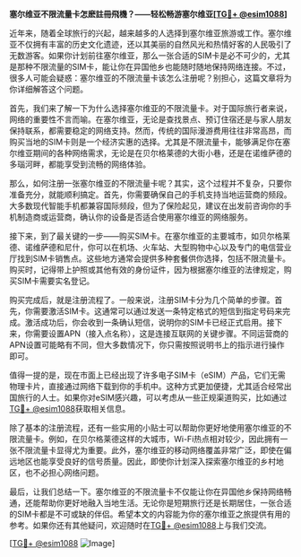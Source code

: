 **塞尔维亚不限流量卡怎麽註冊飛機？——轻松畅游塞尔维亚[[TG💪+ @esim1088](https://t.me/s/esim1088)]**

近年来，随着全球旅行的兴起，越来越多的人选择到塞尔维亚旅游或工作。塞尔维亚不仅拥有丰富的历史文化遗迹，还以其美丽的自然风光和热情好客的人民吸引了无数游客。如果你计划前往塞尔维亚，那么一张合适的SIM卡是必不可少的，尤其是那种不限流量的SIM卡，能让你在异国他乡也能随时随地保持网络连接。不过，很多人可能会疑惑：塞尔维亚的不限流量卡该怎么注册呢？别担心，这篇文章将为你详细解答这个问题。

首先，我们来了解一下为什么选择塞尔维亚的不限流量卡。对于国际旅行者来说，网络的重要性不言而喻。在塞尔维亚，无论是查找景点、预订住宿还是与家人朋友保持联系，都需要稳定的网络支持。然而，传统的国际漫游费用往往非常高昂，而购买当地的SIM卡则是一个经济实惠的选择。尤其是不限流量卡，能够满足你在塞尔维亚期间的各种网络需求，无论是在贝尔格莱德的大街小巷，还是在诺维萨德的多瑙河畔，都能享受到流畅的网络体验。

那么，如何注册一张塞尔维亚的不限流量卡呢？其实，这个过程并不复杂，只要你准备充分，就能顺利搞定。首先，你需要确保自己的手机支持当地运营商的频段。大多数现代智能手机都兼容国际频段，但为了保险起见，建议在出发前咨询你的手机制造商或运营商，确认你的设备是否适合使用塞尔维亚的网络服务。

接下来，到了最关键的一步——购买SIM卡。在塞尔维亚的主要城市，如贝尔格莱德、诺维萨德和尼什，你可以在机场、火车站、大型购物中心以及专门的电信营业厅找到SIM卡销售点。这些地方通常会提供多种套餐供你选择，包括不限流量卡。购买时，记得带上护照或其他有效的身份证件，因为根据塞尔维亚的法律规定，购买SIM卡需要实名登记。

购买完成后，就是注册流程了。一般来说，注册SIM卡分为几个简单的步骤。首先，你需要激活SIM卡。这通常可以通过发送一条特定格式的短信到指定号码来完成。激活成功后，你会收到一条确认短信，说明你的SIM卡已经正式启用。接下来，你需要设置APN（接入点名称），这是连接互联网的关键步骤。不同运营商的APN设置可能略有不同，但大多数情况下，你只需按照说明书上的指示进行操作即可。

值得一提的是，现在市面上已经出现了许多电子SIM卡（eSIM）产品，它们无需物理卡片，直接通过网络下载到你的手机中。这种方式更加便捷，尤其适合经常出国旅行的人士。如果你对eSIM感兴趣，可以考虑从一些正规渠道购买，比如通过[TG💪+ @esim1088](https://t.me/s/esim1088)获取相关信息。

除了基本的注册流程，还有一些实用的小贴士可以帮助你更好地使用塞尔维亚的不限流量卡。例如，在贝尔格莱德这样的大城市，Wi-Fi热点相对较少，因此拥有一张不限流量卡显得尤为重要。此外，塞尔维亚的移动网络覆盖非常广泛，即使在偏远地区也能享受良好的信号质量。因此，即使你计划深入探索塞尔维亚的乡村地区，也不必担心网络问题。

最后，让我们总结一下。塞尔维亚的不限流量卡不仅能让你在异国他乡保持网络畅通，还能帮助你更好地融入当地生活。无论你是短期旅行还是长期居住，一张合适的SIM卡都是不可或缺的伴侣。希望本文的内容能为你的塞尔维亚之旅提供有用的参考。如果你还有其他疑问，欢迎随时在[TG💪+ @esim1088](https://t.me/s/esim1088)上与我们交流。

[[TG💪+ @esim1088](https://t.me/s/esim1088) ![Image](https://i.postimg.cc/4NQfJmqS/Snipaste-2025-05-13-00-14-12.png)]
